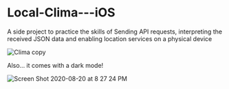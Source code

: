 # Local-Clima---iOS

A side project to practice the skills of Sending API requests, interpreting the received JSON data and enabling location services on a physical device

![Clima copy](https://user-images.githubusercontent.com/59319489/90899808-783bb580-e396-11ea-8433-e4b080dba3c8.png)


Also... it comes with a dark mode!

![Screen Shot 2020-08-20 at 8 27 24 PM](https://user-images.githubusercontent.com/59319489/90899814-7a057900-e396-11ea-8309-83fbc808a03d.png)
